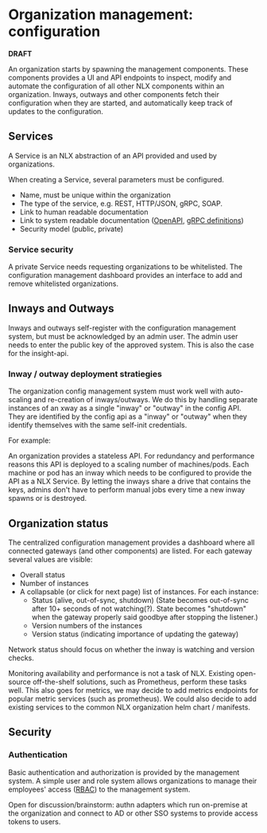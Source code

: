 # Organization management: configuration

**DRAFT**

An organization starts by spawning the management components. These components provides a UI and API endpoints to inspect, modify and automate the configuration of all other NLX components within an organization.
Inways, outways and other components fetch their configuration when they are started, and automatically keep track of updates to the configuration.

## Services

A Service is an NLX abstraction of an API provided and used by organizations.

When creating a Service, several parameters must be configured.

- Name, must be unique within the organization
- The type of the service, e.g. REST, HTTP/JSON, gRPC, SOAP.
- Link to human readable documentation
- Link to system readable documentation ([OpenAPI](https://github.com/OAI/OpenAPI-Specification), [gRPC definitions](https://grpc.io/))
- Security model (public, private)

### Service security

A private Service needs requesting organizations to be whitelisted. The configuration management dashboard provides an interface to add and remove whitelisted organizations.

## Inways and Outways

Inways and outways self-register with the configuration management system, but must be acknowledged by an admin user. The admin user needs to enter the public key of the approved system. This is also the case for the insight-api.

### Inway / outway deployment stratiegies

The organization config management system must work well with auto-scaling and re-creation of inways/outways. We do this by handling separate instances of an xway as a single "inway" or "outway" in the config API. They are identified by the config api as a "inway" or "outway" when they identify themselves with the same self-init credentials.

For example:

An organization provides a stateless API. For redundancy and performance reasons this API is deployed to a scaling number of machines/pods. Each machine or pod has an inway which needs to be configured to provide the API as a NLX Service. By letting the inways share a drive that contains the keys, admins don't have to perform manual jobs every time a new inway spawns or is destroyed.

## Organization status

The centralized configuration management provides a dashboard where all connected gateways (and other components) are listed. For each gateway several values are visible:

- Overall status
- Number of instances
- A collapsable (or click for next page) list of instances. For each instance:
  - Status (alive, out-of-sync, shutdown) (State becomes out-of-sync after 10+ seconds of not watching(?). State becomes "shutdown" when the gateway properly said goodbye after stopping the listener.)
  - Version numbers of the instances
  - Version status (indicating importance of updating the gateway)

Network status should focus on whether the inway is watching and version checks.

Monitoring availability and performance is not a task of NLX. Existing open-source off-the-shelf solutions, such as Prometheus, perform these tasks well. This also goes for metrics, we may decide to add metrics endpoints for popular metric services (such as prometheus). We could also decide to add existing services to the common NLX organization helm chart / manifests.

## Security

### Authentication

Basic authentication and authorization is provided by the management system. A simple user and role system allows organizations to manage their employees' access ([RBAC](https://en.wikipedia.org/wiki/Role-based_access_control)) to the management system.

Open for discussion/brainstorm: authn adapters which run on-premise at the organization and connect to AD or other SSO systems to provide access tokens to users.
